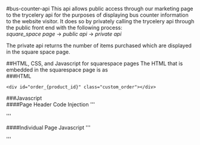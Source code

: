 #bus-counter-api
This api allows public access through our marketing page to the trycelery api for the purposes of displaying bus counter information to the website visitor. It does so by privately calling the trycelery api through the public front end with the following process:  
*square_space page* -> *public api* -> *private api*  

The private api returns the number of items purchased which are displayed in the square space page.  

##HTML, CSS, and Javascript for squarespace pages
The HTML that is embedded in the squarespace page is as  
###HTML
```
<div id="order_{product_id}" class="custom_order"></div>
```

###Javascript  
####Page Header Code Injection
'''
<style>
  .custom_order {
    padding: 0;
    margin: 0;
    position: relative;
    left: 35px;
    bottom: 25px;
    font-style: italic;
  }
</style>
<script>
  var HttpClient = function() {
    this.get = function(aUrl, aCallback) {
        var anHttpRequest = new XMLHttpRequest();
        anHttpRequest.onreadystatechange = function() { 
            if (anHttpRequest.readyState == 4 && anHttpRequest.status == 200)
                aCallback(anHttpRequest.responseText);
        }

        anHttpRequest.open( "GET", aUrl, true );            
        anHttpRequest.send( null );
    }
}
</script>
'''

####Individual Page Javascript
'''
<script> 
var client = new HttpClient();
client.get('https://djakir7ha5.execute-api.us-east-2.amazonaws.com/Production/count?product_id={product_id}', function(response) {
    document.getElementById("order_{product_id}").innerHTML = response + ' riders so far!';
});
</script>
'''

